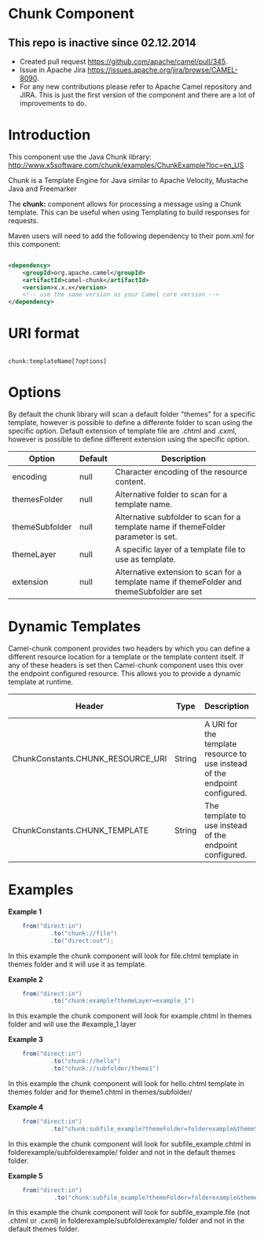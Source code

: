 # Chunk Component

## This repo is inactive since 02.12.2014

* Created pull request https://github.com/apache/camel/pull/345.
* Issue in Apache Jira https://issues.apache.org/jira/browse/CAMEL-8090.
* For any new contributions please refer to Apache Camel repository and JIRA. This is just the first version of the component and there are a lot of improvements to do.

# Introduction

This component use the Java Chunk library: http://www.x5software.com/chunk/examples/ChunkExample?loc=en_US

Chunk is a Template Engine for Java similar to Apache Velocity, Mustache Java and Freemarker

The **chunk:** component allows for processing a message using a Chunk template. This can be useful when using Templating to build responses for requests. 

Maven users will need to add the following dependency to their pom.xml for this component:

```xml

<dependency>
    <groupId>org.apache.camel</groupId>
    <artifactId>camel-chunk</artifactId>
    <version>x.x.x</version>
    <!-- use the same version as your Camel core version -->
</dependency>

```

# URI format

```

chunk:templateName[?options]

```

# Options

By default the chunk library will scan a default folder "themes" for a specific template, however is possible to define a differente folder to scan using the specific option.
Default extension of template file are .chtml and .cxml, however is possible to define different extension using the specific option.

| Option              | Default | Description                                                                                                            |
|---------------------|---------|------------------------------------------------------------------------------------------------------------------------|
| encoding            | null    | Character encoding of the resource content.                                                                            |
| themesFolder        | null    | Alternative folder to scan for a template name.                                                                        |
| themeSubfolder      | null    | Alternative subfolder to scan for a template name if themeFolder parameter is set.                                     |
| themeLayer          | null    | A specific layer of a template file to use as template.                                                                |
| extension           | null    | Alternative extension to scan for a template name if themeFolder and themeSubfolder are set                            |

# Dynamic Templates

Camel-chunk component provides two headers by which you can define a different resource location for a template or the template content itself. If any of these headers is set then Camel-chunk component uses this over the endpoint configured resource. This allows you to provide a dynamic template at runtime.

| Header                                       | Type      | Description                                                                | Support Version |
|----------------------------------------------|-----------|----------------------------------------------------------------------------|-----------------|
| ChunkConstants.CHUNK_RESOURCE_URI            | String    | A URI for the template resource to use instead of the endpoint configured. |                 |
| ChunkConstants.CHUNK_TEMPLATE                | String    | The template to use instead of the endpoint configured.                    |                 |

# Examples

**Example 1**

```java
	from("direct:in")
            .to("chunk://file")
            .to("direct:out");
```

In this example the chunk component will look for file.chtml template in themes folder and it will use it as template.

**Example 2**

```java
	from("direct:in")
            .to("chunk:example?themeLayer=example_1")
```

In this example the chunk component will look for example.chtml in themes folder and will use the #example_1 layer

**Example 3**

```java
	from("direct:in")
            .to("chunk://hello")
            .to("chunk://subfolder/theme1")
```

In this example the chunk component will look for hello.chtml template in themes folder and for theme1.chtml in themes/subfolder/

**Example 4**

```java
	from("direct:in")
            .to("chunk:subfile_example?themeFolder=folderexample&themeSubfolder=subfolderexample")
```

In this example the chunk component will look for subfile_example.chtml in folderexample/subfolderexample/ folder and not in the default themes folder.

**Example 5**

```java
	from("direct:in")
             .to("chunk:subfile_example?themeFolder=folderexample&themeSubfolder=subfolderexample&extension=file")
```

In this example the chunk component will look for subfile_example.file (not .chtml or .cxml) in folderexample/subfolderexample/ folder and not in the default themes folder.
